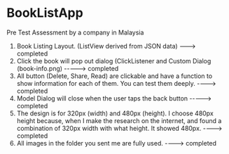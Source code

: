 # BookListApp
Pre Test Assessment by a company in Malaysia

1. Book Listing Layout. (ListView derived from JSON data) ---> completed
2. Click the book will pop out dialog (ClickListener and Custom Dialog (book-info.png) -----> completed
3. All button (Delete, Share, Read) are clickable and have a function to show information for each of them. You can test them deeply. ----> completed
4. Model Dialog will close when the user taps the back button -----> completed
5. The design is for 320px (width) and 480px (height). I choose 480px height because, when I make the research on the internet, and found a combination of 320px width with what height. It showed 480px. ----> completed
6. All images in the folder you sent me are fully used. ----> completed

